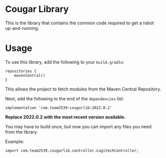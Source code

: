 # Cougar Library

This is the library that contains the common code required to get a robot up-and-running. 

# Usage

To use this library, add the following to your `build.gradle`:

```
repositories {
    mavenCentral()
}
```

This allows the project to fetch modules from the Maven Central Repository.

Next, add the following to the end of the `dependencies` list:

```
implementation 'com.team2539:cougarlib:2022.0.2'
```

**Replace 2022.0.2 with the most recent version available.**

You may have to build once, but now you can import any files you need from the library.

Example:

```
import com.team2539.cougarlib.controller.LogitechController;
```